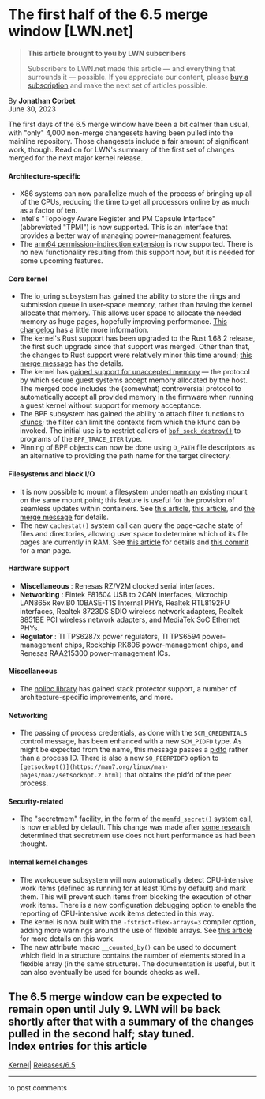 # The first half of the 6.5 merge window [LWN.net]

> **This article brought to you by LWN subscribers**
> 
> Subscribers to LWN.net made this article — and everything that surrounds it — possible. If you appreciate our content, please [buy a subscription](/Promo/nst-nag3/subscribe) and make the next set of articles possible. 

By **Jonathan Corbet**  
June 30, 2023 

The first days of the 6.5 merge window have been a bit calmer than usual, with "only" 4,000 non-merge changesets having been pulled into the mainline repository. Those changesets include a fair amount of significant work, though. Read on for LWN's summary of the first set of changes merged for the next major kernel release.   


#### Architecture-specific

  * X86 systems can now parallelize much of the process of bringing up all of the CPUs, reducing the time to get all processors online by as much as a factor of ten. 
  * Intel's "Topology Aware Register and PM Capsule Interface" (abbreviated "TPMI") is now supported. This is an interface that provides a better way of managing power-management features. 
  * The [arm64 permission-indirection extension](/Articles/925757/) is now supported. There is no new functionality resulting from this support now, but it is needed for some upcoming features. 



#### Core kernel

  * The io_uring subsystem has gained the ability to store the rings and submission queue in user-space memory, rather than having the kernel allocate that memory. This allows user space to allocate the needed memory as huge pages, hopefully improving performance. [This changelog](https://git.kernel.org/linus/03d89a2de25b) has a little more information. 
  * The kernel's Rust support has been upgraded to the Rust 1.68.2 release, the first such upgrade since that support was merged. Other than that, the changes to Rust support were relatively minor this time around; [this merge message](https://git.kernel.org/linus/a1257b5e3b7f) has the details. 
  * The kernel has [gained support for unaccepted memory](/Articles/928328/) — the protocol by which secure guest systems accept memory allocated by the host. The merged code includes the (somewhat) controversial protocol to automatically accept all provided memory in the firmware when running a guest kernel without support for memory acceptance. 
  * The BPF subsystem has gained the ability to attach filter functions to [kfuncs](/Articles/856005/); the filter can limit the contexts from which the kfunc can be invoked. The initial use is to restrict callers of [`bpf_sock_destroy()`](https://git.kernel.org/linus/4ddbcb886268) to programs of the `BPF_TRACE_ITER` type. 
  * Pinning of BPF objects can now be done using `O_PATH` file descriptors as an alternative to providing the path name for the target directory. 



#### Filesystems and block I/O

  * It is now possible to mount a filesystem underneath an existing mount on the same mount point; this feature is useful for the provision of seamless updates within containers. See [this article](/Articles/927491/), [this article](/Articles/934094/), and [the merge message](https://git.kernel.org/linus/c0a572d9d32f) for details. 
  * The new `cachestat()` system call can query the page-cache state of files and directories, allowing user space to determine which of its file pages are currently in RAM. See [this article](/Articles/917096/) for details and [this commit](https://git.kernel.org/linus/cf264e1329fb) for a man page. 



#### Hardware support

  * **Miscellaneous** : Renesas RZ/V2M clocked serial interfaces. 
  * **Networking** : Fintek F81604 USB to 2CAN interfaces, Microchip LAN865x Rev.B0 10BASE-T1S Internal PHYs, Realtek RTL8192FU interfaces, Realtek 8723DS SDIO wireless network adapters, Realtek 8851BE PCI wireless network adapters, and MediaTek SoC Ethernet PHYs. 
  * **Regulator** : TI TPS6287x power regulators, TI TPS6594 power-management chips, Rockchip RK806 power-management chips, and Renesas RAA215300 power-management ICs. 



#### Miscellaneous

  * The [nolibc library](/Articles/920158/) has gained stack protector support, a number of architecture-specific improvements, and more. 



#### Networking

  * The passing of process credentials, as done with the `SCM_CREDENTIALS` control message, has been enhanced with a new `SCM_PIDFD` type. As might be expected from the name, this message passes a [pidfd](/Articles/794707/) rather than a process ID. There is also a new `SO_PEERPIDFD` option to `[getsockopt()](https://man7.org/linux/man-pages/man2/setsockopt.2.html)` that obtains the pidfd of the peer process. 



#### Security-related

  * The "secretmem" facility, in the form of the [`memfd_secret()` system call](/Articles/865256/), is now enabled by default. This change was made after [some research](/Articles/931406/) determined that secretmem use does not hurt performance as had been thought. 



#### Internal kernel changes

  * The workqueue subsystem will now automatically detect CPU-intensive work items (defined as running for at least 10ms by default) and mark them. This will prevent such items from blocking the execution of other work items. There is a new configuration debugging option to enable the reporting of CPU-intensive work items detected in this way. 
  * The kernel is now built with the `-fstrict-flex-arrays=3` compiler option, adding more warnings around the use of flexible arrays. See [this article](/Articles/908817/) for more details on this work. 
  * The new attribute macro `__counted_by()` can be used to document which field in a structure contains the number of elements stored in a flexible array (in the same structure). The documentation is useful, but it can also eventually be used for bounds checks as well. 



The 6.5 merge window can be expected to remain open until July 9. LWN will be back shortly after that with a summary of the changes pulled in the second half; stay tuned.  
Index entries for this article  
---  
[Kernel](/Kernel/Index)| [Releases/6.5](/Kernel/Index#Releases-6.5)  
  


* * *

to post comments 
